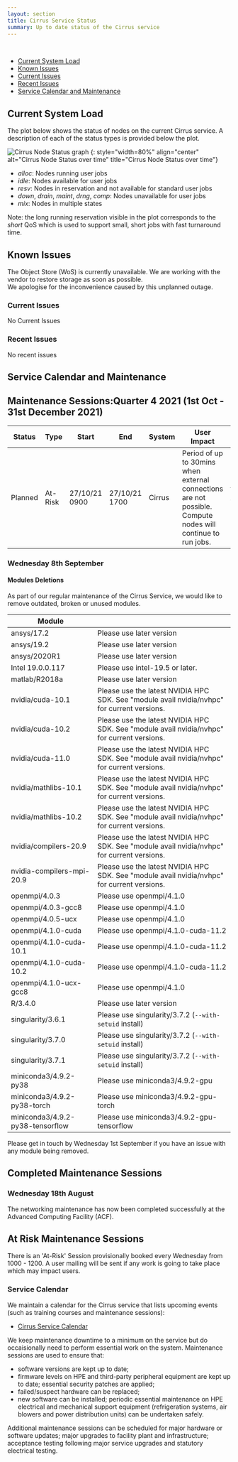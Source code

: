 ```yaml
---
layout: section
title: Cirrus Service Status
summary: Up to date status of the Cirrus service
---
```


&nbsp;

- [Current System Load](#current-system-load)
- [Known Issues](#known-issues)
- [Current Issues](#current-issues)
- [Recent Issues](#recent-issues)
- [Service Calendar and Maintenance](#service-calendar-and-maintenance)


## Current System Load

The plot below shows the status of nodes on the current Cirrus service. A description of each of the status types is provided below the plot.

![Cirrus Node Status graph](https://safe.epcc.ed.ac.uk/Graphs/cirrus.png)
{: style="width=80%" align="center"
alt="Cirrus Node Status over time" 
title="Cirrus Node Status over time"}

- *alloc*: Nodes running user jobs
- *idle*: Nodes available for user jobs
- *resv*: Nodes in reservation and not available for standard user jobs
- *down*, *drain*, *maint*, *drng*, *comp*: Nodes unavailable for user jobs
- *mix*: Nodes in multiple states 

Note: the long running reservation visible in the plot corresponds to the *short* QoS which
is used to support small, short jobs with fast turnaround time.

## Known Issues
The Object Store (WoS) is currently unavailable. We are working with the vendor to restore storage as soon as possible.  
We apologise for the inconvenience caused by this unplanned outage. 

### Current Issues

No Current Issues

### Recent Issues

No recent issues

## Service Calendar and Maintenance

## Maintenance Sessions:Quarter 4 2021 (1st Oct - 31st December 2021)

| Status | Type | Start | End | System | User Impact | Reason |
| ---    | ---  | ---   | --- | ---    | ---         | ---    |
| Planned | At-Risk | 27/10/21 0900 | 27/10/21 1700 | Cirrus | Period of up to 30mins when external connections are not possible. Compute nodes will continue to run jobs. | Network upgrade at the Advanced Computing Facility (ACF) |



### Wednesday 8th September 
#### Modules Deletions


As part of our regular maintenance of the Cirrus Service, we would like to remove outdated, broken or unused modules.

| Module |  | 
| ---    | ---  | 
| ansys/17.2 |Please use later version |  
| ansys/19.2 | Please use later version | 
| ansys/2020R1 | Please use later version | 
| Intel 19.0.0.117 | Please use intel-19.5 or later. | 
| matlab/R2018a	|  Please use later version |
| nvidia/cuda-10.1 | Please use the latest NVIDIA HPC SDK. See "module avail nvidia/nvhpc" for current versions.|
| nvidia/cuda-10.2	| Please use the latest NVIDIA HPC SDK. See "module avail nvidia/nvhpc" for current versions. |
| nvidia/cuda-11.0	| Please use the latest NVIDIA HPC SDK. See "module avail nvidia/nvhpc" for current versions.|
| nvidia/mathlibs-10.1	| Please use the latest NVIDIA HPC SDK. See "module avail nvidia/nvhpc" for current versions.|
| nvidia/mathlibs-10.2	| Please use the latest NVIDIA HPC SDK. See "module avail nvidia/nvhpc" for current versions.|
| nvidia/compilers-20.9	| Please use the latest NVIDIA HPC SDK. See "module avail nvidia/nvhpc" for current versions.|
| nvidia-compilers-mpi-20.9	| Please use the latest NVIDIA HPC SDK. See "module avail nvidia/nvhpc" for current versions.|
| openmpi/4.0.3	      | Please use openmpi/4.1.0 |
| openmpi/4.0.3-gcc8	| Please use openmpi/4.1.0 |
| openmpi/4.0.5-ucx	| Please use openmpi/4.1.0 |
| openmpi/4.1.0-cuda	| Please use openmpi/4.1.0-cuda-11.2 |
| openmpi/4.1.0-cuda-10.1	| Please use openmpi/4.1.0-cuda-11.2 |
| openmpi/4.1.0-cuda-10.2	| Please use openmpi/4.1.0-cuda-11.2 |
| openmpi/4.1.0-ucx-gcc8	| Please use openmpi/4.1.0 |
| R/3.4.0	| Please use later version |
| singularity/3.6.1	| Please use singularity/3.7.2 (`--with-setuid` install) |
| singularity/3.7.0	| Please use singularity/3.7.2 (`--with-setuid` install) |
| singularity/3.7.1	| Please use singularity/3.7.2 (`--with-setuid` install) |
| miniconda3/4.9.2-py38    | Please use miniconda3/4.9.2-gpu |
| miniconda3/4.9.2-py38-torch    | Please use miniconda3/4.9.2-gpu-torch |
| miniconda3/4.9.2-py38-tensorflow    | Please use miniconda3/4.9.2-gpu-tensorflow |

Please get in touch by Wednesday 1st September if you have an issue with any module being removed.
<!--There are regular 'At-Risk' maintenance sessions on Wednesdays from 1000-1200. -->

## Completed Maintenance Sessions
### Wednesday 18th August 

The networking maintenance has now been completed successfully at the Advanced Computing Facility (ACF). 

## At Risk Maintenance Sessions

There is an 'At-Risk' Session provisionally booked every Wednesday from 1000 - 1200. 
A user mailing will be sent if any work is going to take place which may impact users.

### Service Calendar

We maintain a calendar for the Cirrus service that lists upcoming events (such
as training courses and maintenance sessions):

- [Cirrus Service Calendar](calendar.html)

We keep maintenance downtime to a minimum on the service but do occaisionally
need to perform essential work on the system. Maintenance sessions are used to 
ensure that:

* software versions are kept up to date;
* firmware levels on HPE and third-party peripheral equipment are kept up to date;
essential security patches are applied;
* failed/suspect hardware can be replaced;
* new software can be installed;
periodic essential maintenance on HPE electrical and mechanical support equipment (refrigeration systems, air blowers and power distribution units) can be undertaken safely.

Additional maintenance sessions can be scheduled for major hardware or software updates; major upgrades to facility plant and infrastructure; acceptance testing following major service upgrades and statutory electrical testing.

